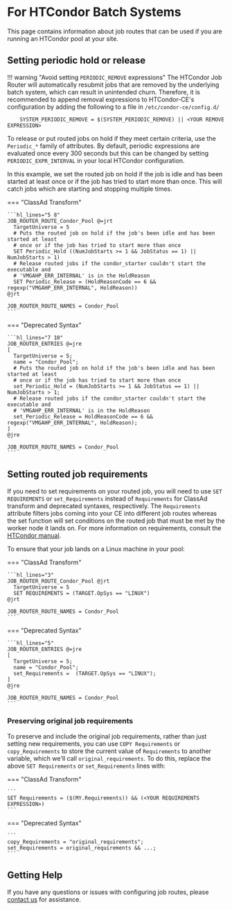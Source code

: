 For HTCondor Batch Systems
==========================

This page contains information about job routes that can be used if you are running an HTCondor pool at your site.

Setting periodic hold or release
--------------------------------

!!! warning "Avoid setting `PERIODIC_REMOVE` expressions"
    The HTCondor Job Router will automatically resubmit jobs that are removed by the underlying batch system, which can
    result in unintended churn.
    Therefore, it is recommended to append removal expressions to HTCondor-CE's configuration by adding the following to
    a file in `/etc/condor-ce/config.d/`

        SYSTEM_PERIODIC_REMOVE = $(SYSTEM_PERIODIC_REMOVE) || <YOUR REMOVE EXPRESSION>

To release or put routed jobs on hold if they meet certain criteria, use the `Periodic_*` family of attributes.
By default, periodic expressions are evaluated once every 300 seconds but this can be changed by setting
`PERIODIC_EXPR_INTERVAL` in your local HTCondor configuration.

In this example, we set the routed job on hold if the job is idle and has been started at least once or if the job has
tried to start more than once.
This will catch jobs which are starting and stopping multiple times.

=== "ClassAd Transform"

    ```hl_lines="5 8"
    JOB_ROUTER_ROUTE_Condor_Pool @=jrt
      TargetUniverse = 5
      # Puts the routed job on hold if the job's been idle and has been started at least
      # once or if the job has tried to start more than once
      SET Periodic_Hold ((NumJobStarts >= 1 && JobStatus == 1) || NumJobStarts > 1)
      # Release routed jobs if the condor_starter couldn't start the executable and 
      # 'VMGAHP_ERR_INTERNAL' is in the HoldReason
      SET Periodic_Release = (HoldReasonCode == 6 && regexp("VMGAHP_ERR_INTERNAL", HoldReason))
    @jrt

    JOB_ROUTER_ROUTE_NAMES = Condor_Pool
    ```
=== "Deprecated Syntax"

    ```hl_lines="7 10"
    JOB_ROUTER_ENTRIES @=jre
    [
      TargetUniverse = 5;
      name = "Condor_Pool";
      # Puts the routed job on hold if the job's been idle and has been started at least
      # once or if the job has tried to start more than once
      set_Periodic_Hold = (NumJobStarts >= 1 && JobStatus == 1) || NumJobStarts > 1;
      # Release routed jobs if the condor_starter couldn't start the executable and
      # 'VMGAHP_ERR_INTERNAL' is in the HoldReason
      set_Periodic_Release = HoldReasonCode == 6 && regexp("VMGAHP_ERR_INTERNAL", HoldReason);
    ]
    @jre

    JOB_ROUTER_ROUTE_NAMES = Condor_Pool
    ```

Setting routed job requirements
-------------------------------

If you need to set requirements on your routed job, you will need to use `SET REQUIREMENTS` or `set_Requirements`
instead of `Requirements` for ClassAd transform and deprecated syntaxes, respectively.
The `Requirements` attribute filters jobs coming into your CE into different job routes whereas the set function will
set conditions on the routed job that must be met by the worker node it lands on.
For more information on requirements, consult the
[HTCondor manual](https://htcondor.readthedocs.io/en/latest/users-manual/submitting-a-job.html#about-requirements-and-rank).

To ensure that your job lands on a Linux machine in your pool:

=== "ClassAd Transform"

    ```hl_lines="3"
    JOB_ROUTER_ROUTE_Condor_Pool @jrt
      TargetUniverse = 5
      SET REQUIREMENTS = (TARGET.OpSys == "LINUX")
    @jrt

    JOB_ROUTER_ROUTE_NAMES = Condor_Pool
    ```

=== "Deprecated Syntax"

    ```hl_lines="5"
    JOB_ROUTER_ENTRIES @=jre
    [
      TargetUniverse = 5;
      name = "Condor_Pool";
      set_Requirements =  (TARGET.OpSys == "LINUX");
    ]
    @jre

    JOB_ROUTER_ROUTE_NAMES = Condor_Pool
    ```

### Preserving original job requirements ###

To preserve and include the original job requirements, rather than just setting new requirements, you can use `COPY
Requirements` or `copy_Requirements` to store the current value of `Requirements` to another variable, which we'll call
`original_requirements`.
To do this, replace the above `SET Requirements` or `set_Requirements` lines with:

=== "ClassAd Transform"

    ```
    SET Requirements = ($(MY.Requirements)) && (<YOUR REQUIREMENTS EXPRESSION>)
    ```

=== "Deprecated Syntax"

    ```
    copy_Requirements = "original_requirements";
    set_Requirements = original_requirements && ...;
    ```

Getting Help
------------

If you have any questions or issues with configuring job routes, please [contact us](../../index.md#contact-us) for
assistance.
